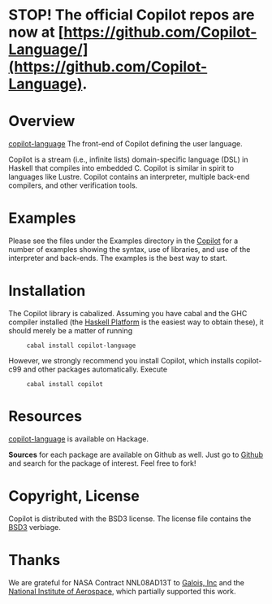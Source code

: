 # STOP! The official Copilot repos are now at [https://github.com/Copilot-Language/](https://github.com/Copilot-Language).

Overview
========
[copilot-language](http://hackage.haskell.org/package/copilot-language) The
front-end of Copilot defining the user language.

Copilot is a stream (i.e., infinite lists) domain-specific language (DSL) in
Haskell that compiles into embedded C.  Copilot is similar in spirit to
languages like Lustre.  Copilot contains an interpreter, multiple back-end
compilers, and other verification tools.

Examples
=========
Please see the files under the Examples directory in the
[Copilot](http://hackage.haskell.org/package/copilot) for a number of examples
showing the syntax, use of libraries, and use of the interpreter and back-ends.
The examples is the best way to start.

Installation
============
The Copilot library is cabalized. Assuming you have cabal and the GHC compiler
installed (the [Haskell Platform](http://hackage.haskell.org/platform/) is the
easiest way to obtain these), it should merely be a matter of running 
     
         cabal install copilot-language

However, we strongly recommend you install Copilot, which installs copilot-c99
and other packages automatically.  Execute

         cabal install copilot

Resources
=========
[copilot-language](http://hackage.haskell.org/package/copilot-language) is
available on Hackage.

**Sources** for each package are available on Github as well.  Just go to
[Github](github.com) and search for the package of interest.  Feel free to fork!

Copyright, License
==================
Copilot is distributed with the BSD3 license. The license file contains the
[BSD3](http://en.wikipedia.org/wiki/BSD_licenses) verbiage.

Thanks
======
We are grateful for NASA Contract NNL08AD13T to [Galois,
Inc](http://corp.galois.com/) and the [National Institute of
Aerospace](http://www.nianet.org/), which partially supported this work.

